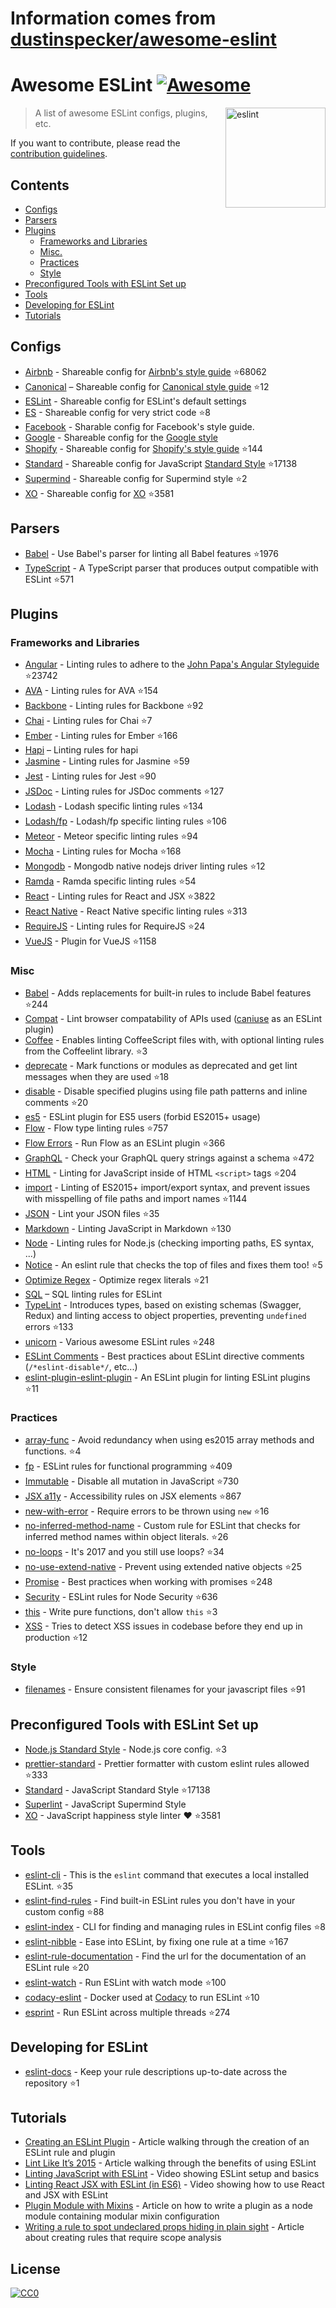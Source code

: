 # Information comes from [dustinspecker/awesome-eslint](https://github.com/dustinspecker/awesome-eslint)
# Awesome ESLint [![Awesome](https://awesome.re/badge.svg)](https://awesome.re)

[<img src="http://eslint.org/img/logo.svg" width="160" align="right" alt="eslint">](http://eslint.org)

> A list of awesome ESLint configs, plugins, etc.

If you want to contribute, please read the [contribution guidelines](contributing.md).

## Contents

- [Configs](#configs)
- [Parsers](#parsers)
- [Plugins](#plugins)
  - [Frameworks and Libraries](#frameworks-and-libraries)
  - [Misc.](#misc)
  - [Practices](#practices)
  - [Style](#style)
- [Preconfigured Tools with ESLint Set up](#preconfigured-tools-with-eslint-set-up)
- [Tools](#tools)
- [Developing for ESLint](#developing-for-eslint)
- [Tutorials](#tutorials)

## Configs

- [Airbnb](https://github.com/airbnb/javascript/tree/master/packages/eslint-config-airbnb) - Shareable config for [Airbnb's style guide](https://github.com/airbnb/javascript) :star:68062
- [Canonical](https://github.com/gajus/eslint-config-canonical) – Shareable config for [Canonical style guide](https://github.com/gajus/canonical) :star:12
- [ESLint](https://github.com/eslint/eslint/tree/master/packages/eslint-config-eslint) - Shareable config for ESLint's default settings
- [ES](https://github.com/thenativeweb/eslint-config-es) - Shareable config for very strict code :star:8
- [Facebook](https://www.npmjs.com/package/eslint-config-fbjs) - Sharable config for Facebook's style guide.
- [Google](https://github.com/google/eslint-config-google) - Shareable config for the [Google style](http://google.github.io/styleguide/javascriptguide.xml)
- [Shopify](https://github.com/Shopify/eslint-plugin-shopify) - Shareable config for [Shopify's style guide](https://github.com/Shopify/javascript) :star:144
- [Standard](https://github.com/feross/eslint-config-standard) - Shareable config for JavaScript [Standard Style](https://github.com/feross/standard) :star:17138
- [Supermind](https://github.com/supermind/eslint-config-supermind) - Shareable config for Supermind style :star:2
- [XO](https://github.com/sindresorhus/eslint-config-xo) - Shareable config for [XO](https://github.com/sindresorhus/xo) :star:3581

## Parsers

- [Babel](https://github.com/babel/babel-eslint) - Use Babel's parser for linting all Babel features :star:1976
- [TypeScript](https://github.com/eslint/typescript-eslint-parser) - A TypeScript parser that produces output compatible with ESLint :star:571

## Plugins

### Frameworks and Libraries

- [Angular](https://github.com/Gillespie59/eslint-plugin-angular) - Linting rules to adhere to the [John Papa's Angular Styleguide](https://github.com/johnpapa/angular-styleguide) :star:23742
- [AVA](https://github.com/sindresorhus/eslint-plugin-ava) - Linting rules for AVA :star:154
- [Backbone](https://github.com/ilyavolodin/eslint-plugin-backbone) - Linting rules for Backbone :star:92
- [Chai](https://github.com/turbo87/eslint-plugin-chai-expect) - Linting rules for Chai :star:7
- [Ember](https://github.com/netguru/eslint-plugin-ember) - Linting rules for Ember :star:166
- [Hapi](https://github.com/continuationlabs/eslint-plugin-hapi) – Linting rules for hapi
- [Jasmine](https://github.com/tlvince/eslint-plugin-jasmine) - Linting rules for Jasmine :star:59
- [Jest](https://github.com/jest-community/eslint-plugin-jest) - Linting rules for Jest :star:90
- [JSDoc](https://github.com/gajus/eslint-plugin-jsdoc) - Linting rules for JSDoc comments :star:127
- [Lodash](https://github.com/wix/eslint-plugin-lodash) - Lodash specific linting rules :star:134
- [Lodash/fp](https://github.com/jfmengels/eslint-plugin-lodash-fp) - Lodash/fp specific linting rules :star:106
- [Meteor](https://github.com/dferber90/eslint-plugin-meteor) - Meteor specific linting rules :star:94
- [Mocha](https://github.com/lo1tuma/eslint-plugin-mocha) - Linting rules for Mocha :star:168
- [Mongodb](https://github.com/nfroidure/eslint-plugin-mongodb) - Mongodb native nodejs driver linting rules :star:12
- [Ramda](https://github.com/ramda/eslint-plugin-ramda) - Ramda specific linting rules :star:54
- [React](https://github.com/yannickcr/eslint-plugin-react) - Linting rules for React and JSX :star:3822
- [React Native](https://github.com/Intellicode/eslint-plugin-react-native) - React Native specific linting rules :star:313
- [RequireJS](https://github.com/cvisco/eslint-plugin-requirejs) - Linting rules for RequireJS :star:24
- [VueJS](https://github.com/vuejs/eslint-plugin-vue) - Plugin for VueJS :star:1158

### Misc

- [Babel](https://github.com/babel/eslint-plugin-babel) - Adds replacements for built-in rules to include Babel features :star:244
- [Compat](https://github.com/amilajack/eslint-plugin-compat) - Lint browser compatability of APIs used ([caniuse](http://caniuse.com/#search=fetch) as an ESLint plugin)
- [Coffee](https://github.com/aminland/eslint-plugin-coffee) - Enables linting CoffeeScript files with, with optional linting rules from the Coffeelint library. :star:3
- [deprecate](https://github.com/AlexMost/eslint-plugin-deprecate) - Mark functions or modules as deprecated and get lint messages when they are used :star:18
- [disable](https://github.com/mradionov/eslint-plugin-disable) - Disable specified plugins using file path patterns and inline comments :star:20
- [es5](https://github.com/nkt/eslint-plugin-es5) - ESLint plugin for ES5 users (forbid ES2015+ usage)
- [Flow](https://github.com/gajus/eslint-plugin-flowtype) - Flow type linting rules :star:757
- [Flow Errors](https://github.com/amilajack/eslint-plugin-flowtype-errors) - Run Flow as an ESLint plugin :star:366
- [GraphQL](https://github.com/apollostack/eslint-plugin-graphql) - Check your GraphQL query strings against a schema :star:472
- [HTML](https://github.com/BenoitZugmeyer/eslint-plugin-html) - Linting for JavaScript inside of HTML `<script>` tags :star:204
- [import](https://github.com/benmosher/eslint-plugin-import) - Linting of ES2015+  import/export syntax, and prevent issues with misspelling of file paths and import names :star:1144
- [JSON](https://github.com/azeemba/eslint-plugin-json) - Lint your JSON files :star:35
- [Markdown](https://github.com/eslint/eslint-plugin-markdown) - Linting JavaScript in Markdown :star:130
- [Node](https://github.com/mysticatea/eslint-plugin-node) - Linting rules for Node.js (checking importing paths, ES syntax, ...)
- [Notice](https://github.com/nickdeis/eslint-plugin-notice) - An eslint rule that checks the top of files and fixes them too! :star:5
- [Optimize Regex](https://github.com/BrainMaestro/eslint-plugin-optimize-regex) - Optimize regex literals :star:21
- [SQL](https://github.com/gajus/eslint-plugin-sql) – SQL linting rules for ESLint
- [TypeLint](https://github.com/yarax/typelint) - Introduces types, based on existing schemas (Swagger, Redux) and linting access to object properties, preventing `undefined` errors :star:133
- [unicorn](https://github.com/sindresorhus/eslint-plugin-unicorn) - Various awesome ESLint rules :star:248
- [ESLint Comments](https://github.com/mysticatea/eslint-plugin-eslint-comments) - Best practices about ESLint directive comments (`/*eslint-disable*/`, etc...)
- [eslint-plugin-eslint-plugin](https://github.com/not-an-aardvark/eslint-plugin-eslint-plugin) - An ESLint plugin for linting ESLint plugins :star:11

### Practices

- [array-func](https://github.com/freaktechnik/eslint-plugin-array-func) - Avoid redundancy when using es2015 array methods and functions. :star:4
- [fp](https://github.com/jfmengels/eslint-plugin-fp) - ESLint rules for functional programming :star:409
- [Immutable](https://github.com/jhusain/eslint-plugin-immutable) - Disable all mutation in JavaScript :star:730
- [JSX a11y](https://github.com/evcohen/eslint-plugin-jsx-a11y) - Accessibility rules on JSX elements :star:867
- [new-with-error](https://github.com/Trott/eslint-plugin-new-with-error) - Require errors to be thrown using `new` :star:16
- [no-inferred-method-name](https://github.com/johnstonbl01/eslint-no-inferred-method-name) - Custom rule for ESLint that checks for inferred method names within object literals. :star:26
- [no-loops](https://github.com/buildo/eslint-plugin-no-loops) - It's 2017 and you still use loops? :star:34
- [no-use-extend-native](https://github.com/dustinspecker/eslint-plugin-no-use-extend-native) - Prevent using extended native objects :star:25
- [Promise](https://github.com/xjamundx/eslint-plugin-promise) - Best practices when working with promises :star:248
- [Security](https://github.com/nodesecurity/eslint-plugin-security) - ESLint rules for Node Security :star:636
- [this](https://github.com/matijs/eslint-plugin-this) - Write pure functions, don't allow `this` :star:3
- [XSS](https://github.com/Rantanen/eslint-plugin-xss) - Tries to detect XSS issues in codebase before they end up in production :star:12

### Style

- [filenames](https://github.com/selaux/eslint-plugin-filenames) - Ensure consistent filenames for your javascript files :star:91

## Preconfigured Tools with ESLint Set up

- [Node.js Standard Style](https://github.com/geek/node-style) - Node.js core config. :star:3
- [prettier-standard](https://github.com/sheerun/prettier-standard) - Prettier formatter with custom eslint rules allowed :star:333
- [Standard](https://github.com/feross/standard) - JavaScript Standard Style :star:17138
- [Superlint](https://github.com/supermind/superlint) - JavaScript Supermind Style
- [XO](https://github.com/sindresorhus/xo) - JavaScript happiness style linter ❤️ :star:3581

## Tools

- [eslint-cli](https://github.com/eslint/eslint-cli) - This is the `eslint` command that executes a local installed ESLint. :star:35
- [eslint-find-rules](https://github.com/sarbbottam/eslint-find-rules) - Find built-in ESLint rules you don't have in your custom config :star:88
- [eslint-index](https://github.com/wagerfield/eslint-index) - CLI for finding and managing rules in ESLint config files :star:8
- [eslint-nibble](https://github.com/IanVS/eslint-nibble) - Ease into ESLint, by fixing one rule at a time :star:167
- [eslint-rule-documentation](https://github.com/jfmengels/eslint-rule-documentation) - Find the url for the documentation of an ESLint rule :star:20
- [eslint-watch](https://github.com/rizowski/eslint-watch) - Run ESLint with watch mode :star:100
- [codacy-eslint](https://github.com/codacy/codacy-eslint) - Docker used at [Codacy](https://www.codacy.com) to run ESLint :star:10
- [esprint](https://github.com/pinterest/esprint) - Run ESLint across multiple threads :star:274

## Developing for ESLint

- [eslint-docs](https://github.com/j-f1/eslint-docs) - Keep your rule descriptions up-to-date across the repository :star:1

## Tutorials

- [Creating an ESLint Plugin](https://medium.com/tumblbug-engineering/creating-an-eslint-plugin-87f1cb42767f) - Article walking through the creation of an ESLint rule and plugin
- [Lint Like It’s 2015](https://medium.com/@dan_abramov/lint-like-it-s-2015-6987d44c5b48#.5p3yk0b03) - Article walking through the benefits of using ESLint
- [Linting JavaScript with ESLint](https://egghead.io/lessons/javascript-linting-javascript-with-eslint) - Video showing ESLint setup and basics
- [Linting React JSX with ESLint (in ES6)](https://egghead.io/lessons/react-linting-react-jsx-with-eslint-in-es6) - Video showing how to use React and JSX with ESLint
- [Plugin Module with Mixins](https://akullpp.com/eslint-integration) - Article on how to write a plugin as a node module containing modular mixin configuration
- [Writing a rule to spot undeclared props hiding in plain sight](http://blog.cowchimp.com/writing-a-custom-eslint-rule-to-spot-undeclared-props/) - Article about creating rules that require scope analysis

## License

[![CC0](https://i.creativecommons.org/p/zero/1.0/88x31.png)](https://creativecommons.org/publicdomain/zero/1.0/)

